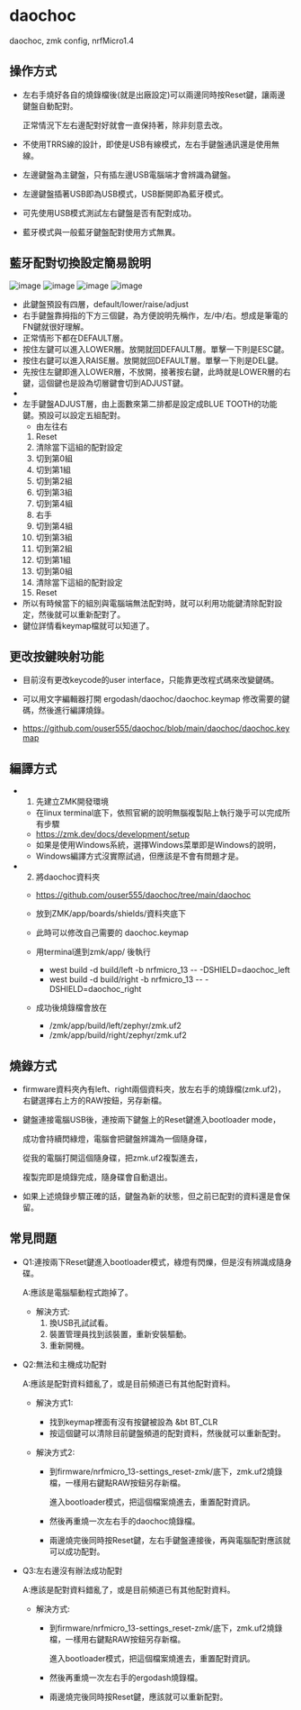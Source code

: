 # daochoc
daochoc, zmk config, nrfMicro1.4



## 操作方式
* 左右手燒好各自的燒錄檔後(就是出廠設定)可以兩邊同時按Reset鍵，讓兩邊鍵盤自動配對。

  正常情況下左右邊配對好就會一直保持著，除非刻意去改。
  
* 不使用TRRS線的設計，即使是USB有線模式，左右手鍵盤通訊還是使用無線。  

* 左邊鍵盤為主鍵盤，只有插左邊USB電腦端才會辨識為鍵盤。

* 左邊鍵盤插著USB即為USB模式，USB斷開即為藍牙模式。

* 可先使用USB模式測試左右鍵盤是否有配對成功。

* 藍牙模式與一般藍牙鍵盤配對使用方式無異。

## 藍牙配對切換設定簡易說明
![image](https://github.com/ouser555/daochoc/blob/main/pic/layerdefault.png)
![image](https://github.com/ouser555/daochoc/blob/main/pic/layerlower.png)
![image](https://github.com/ouser555/daochoc/blob/main/pic/layerraise.png)
![image](https://github.com/ouser555/daochoc/blob/main/pic/layeradjust.png)
  * 此鍵盤預設有四層，default/lower/raise/adjust
  * 右手鍵盤靠拇指的下方三個鍵，為方便說明先稱作，左/中/右。想成是筆電的FN鍵就很好理解。
  * 正常情形下都在DEFAULT層。
  * 按住左鍵可以進入LOWER層。放開就回DEFAULT層。單擊一下則是ESC鍵。
  * 按住右鍵可以進入RAISE層。放開就回DEFAULT層。單擊一下則是DEL鍵。
  * 先按住左鍵即進入LOWER層，不放開，接著按右鍵，此時就是LOWER層的右鍵，這個鍵也是設為切層鍵會切到ADJUST鍵。
  * 
  * 左手鍵盤ADJUST層，由上面數來第二排都是設定成BLUE TOOTH的功能鍵。預設可以設定五組配對。
    * 由左往右
    1. Reset
    2. 清除當下這組的配對設定
    3. 切到第0組
    4. 切到第1組
    5. 切到第2組
    6. 切到第3組
    7. 切到第4組
    8. 右手
    9. 切到第4組
    10. 切到第3組
    11. 切到第2組
    12. 切到第1組
    13. 切到第0組
    14. 清除當下這組的配對設定
    15. Reset
  * 所以有時候當下的組別與電腦端無法配對時，就可以利用功能鍵清除配對設定，然後就可以重新配對了。
  * 鍵位詳情看keymap檔就可以知道了。

## 更改按鍵映射功能
  * 目前沒有更改keycode的user interface，只能靠更改程式碼來改變鍵碼。
  
  * 可以用文字編輯器打開 ergodash/daochoc/daochoc.keymap 修改需要的鍵碼，然後進行編譯燒錄。
  
  * https://github.com/ouser555/daochoc/blob/main/daochoc/daochoc.keymap

## 編譯方式
 
* 1. 先建立ZMK開發環境
  * 在linux terminal底下，依照官網的說明無腦複製貼上執行幾乎可以完成所有步驟
  * https://zmk.dev/docs/development/setup
  * 如果是使用Windows系統，選擇Windows菜單即是Windows的說明，
  * Windows編譯方式沒實際試過，但應該是不會有問題才是。
  
  
* 2. 將daochoc資料夾
  * https://github.com/ouser555/daochoc/tree/main/daochoc
  * 放到ZMK/app/boards/shields/資料夾底下
  
  
  * 此時可以修改自己需要的 daochoc.keymap
  
  
  * 用terminal進到zmk/app/ 後執行
  
    * west build -d build/left -b nrfmicro_13 -- -DSHIELD=daochoc_left
    * west build -d build/right -b nrfmicro_13 -- -DSHIELD=daochoc_right
  
  
  * 成功後燒錄檔會放在
    * /zmk/app/build/left/zephyr/zmk.uf2
    * /zmk/app/build/right/zephyr/zmk.uf2

## 燒錄方式

* firmware資料夾內有left、right兩個資料夾，放左右手的燒錄檔(zmk.uf2)，
  右鍵選擇右上方的RAW按鈕，另存新檔。
  
* 鍵盤連接電腦USB後，連按兩下鍵盤上的Reset鍵進入bootloader mode，

  成功會持續閃綠燈，電腦會把鍵盤辨識為一個隨身碟，
  
  從我的電腦打開這個隨身碟，把zmk.uf2複製進去，
  
  複製完即是燒錄完成，隨身碟會自動退出。
  
* 如果上述燒錄步驟正確的話，鍵盤為新的狀態，但之前已配對的資料還是會保留。

## 常見問題
* Q1:連按兩下Reset鍵進入bootloader模式，綠燈有閃爍，但是沒有辨識成隨身碟。

  A:應該是電腦驅動程式跑掉了。
  * 解決方式:
    1. 換USB孔試試看。
    2. 裝置管理員找到該裝置，重新安裝驅動。
    3. 重新開機。


* Q2:無法和主機成功配對

  A:應該是配對資料錯亂了，或是目前頻道已有其他配對資料。
  * 解決方式1:
  
    * 找到keymap裡面有沒有按鍵被設為 &bt BT_CLR
    * 按這個鍵可以清除目前鍵盤頻道的配對資料，然後就可以重新配對。
    
  * 解決方式2:
    * 到firmware/nrfmicro_13-settings_reset-zmk/底下，zmk.uf2燒錄檔，一樣用右鍵點RAW按鈕另存新檔。
    
      進入bootloader模式，把這個檔案燒進去，重置配對資訊。
      
      
    * 然後再重燒一次左右手的daochoc燒錄檔。
    
    
    * 兩邊燒完後同時按Reset鍵，左右手鍵盤連接後，再與電腦配對應該就可以成功配對。

* Q3:左右邊沒有辦法成功配對

  A:應該是配對資料錯亂了，或是目前頻道已有其他配對資料。

  * 解決方式:
    * 到firmware/nrfmicro_13-settings_reset-zmk/底下，zmk.uf2燒錄檔，一樣用右鍵點RAW按鈕另存新檔。
    
      進入bootloader模式，把這個檔案燒進去，重置配對資訊。
      
      
    * 然後再重燒一次左右手的ergodash燒錄檔。
    
    
    * 兩邊燒完後同時按Reset鍵，應該就可以重新配對。
